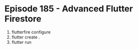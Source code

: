 # Episode 185 - Advanced Flutter Firestore


1. flutterfire configure
2. flutter create .
3. flutter run
